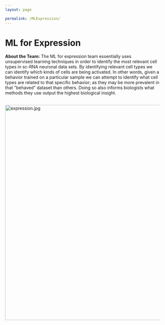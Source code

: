 ```yaml
---
layout: page

permalink: /MLExpression/
---
```


<h1>ML for Expression</h1>

<p><strong>About the Team:</strong> The ML for expression team essentially uses unsupervised learning techniques in order to identify the most relevant cell types in sc-RNA neuronal data sets. By identifying relevant cell types we can identify which kinds of cells are being activated. In other words, given a behavior trained on a particular sample we can attempt to identify what cell types are related to that specific behavior; as they may be more prevalent in that "behaved" dataset than others. Doing so also informs biologists what methods they use output the highest biological insight.  </p>
<br/>
<img src="/website/images/expression.jpg?raw=true" alt="expression.jpg"
     width=700>

<!-- <h3>Team Leader: Adam Bhavnagarwala</h3>
<img src="/website/images/Adam%20Bhavnagarwala.jpg?raw=true" alt="Adam Bhavnagarwala.jpg">
<p><strong>About The Team Leader:</strong> Hi! My name is Adam. I am a sophomore here at GT studying cs (Intelligence & People). I am originally from Danbury, CT. I like to play basketball, workout, and watch shows. Some fun facts about me: I have a twin and that I like to sleep.</p> -->
